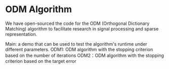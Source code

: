 # ODM Algorithm
We have open-sourced the code for the ODM (Orthogonal Dictionary Matching) algorithm to facilitate research in signal processing and sparse representation. 

Main: a demo that can be used to test the algorithm's runtime under different parameters.
ODM1: ODM algorithm with the stopping criterion based on the number of iterations 
ODM2：ODM algorithm with the stopping criterion based on the target error
